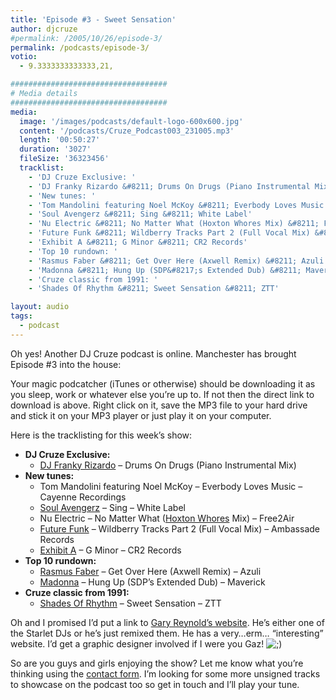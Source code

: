 ```yaml
---
title: 'Episode #3 - Sweet Sensation'
author: djcruze
#permalink: /2005/10/26/episode-3/
permalink: /podcasts/episode-3/
votio:
  - 9.3333333333333,21,

###################################
# Media details
###################################
media:
  image: '/images/podcasts/default-logo-600x600.jpg'
  content: '/podcasts/Cruze_Podcast003_231005.mp3'
  length: '00:50:27'
  duration: '3027'
  fileSize: '36323456'
  tracklist:
    - 'DJ Cruze Exclusive: '
    - 'DJ Franky Rizardo &#8211; Drums On Drugs (Piano Instrumental Mix)'
    - 'New tunes: '
    - 'Tom Mandolini featuring Noel McKoy &#8211; Everbody Loves Music &#8211; Cayenne Recordings'
    - 'Soul Avengerz &#8211; Sing &#8211; White Label'
    - 'Nu Electric &#8211; No Matter What (Hoxton Whores Mix) &#8211; Free2Air'
    - 'Future Funk &#8211; Wildberry Tracks Part 2 (Full Vocal Mix) &#8211; Ambassade Records'
    - 'Exhibit A &#8211; G Minor &#8211; CR2 Records'
    - 'Top 10 rundown: '
    - 'Rasmus Faber &#8211; Get Over Here (Axwell Remix) &#8211; Azuli'
    - 'Madonna &#8211; Hung Up (SDP&#8217;s Extended Dub) &#8211; Maverick'
    - 'Cruze classic from 1991: '
    - 'Shades Of Rhythm &#8211; Sweet Sensation &#8211; ZTT'

layout: audio
tags:
  - podcast
---
```


Oh yes! Another DJ Cruze podcast is online. Manchester has brought Episode #3 into the house:

Your magic podcatcher (iTunes or otherwise) should be downloading it as you sleep, work or whatever else you&#8217;re up to. If not then the direct link to download is above. Right click on it, save the MP3 file to your hard drive and stick it on your MP3 player or just play it on your computer.

Here is the tracklisting for this week&#8217;s show:

- **DJ Cruze Exclusive:**
  - [DJ Franky Rizardo][3] &#8211; Drums On Drugs (Piano Instrumental Mix)
- **New tunes:**
  - Tom Mandolini featuring Noel McKoy &#8211; Everbody Loves Music &#8211; Cayenne Recordings
  - [Soul Avengerz][4] &#8211; Sing &#8211; White Label
  - Nu Electric &#8211; No Matter What ([Hoxton Whores][5] Mix) &#8211; Free2Air
  - [Future Funk][6] &#8211; Wildberry Tracks Part 2 (Full Vocal Mix) &#8211; Ambassade Records
  - [Exhibit A][7] &#8211; G Minor &#8211; CR2 Records
- **Top 10 rundown:**
  - [Rasmus Faber][8] &#8211; Get Over Here (Axwell Remix) &#8211; Azuli
  - [Madonna][9] &#8211; Hung Up (SDP&#8217;s Extended Dub) &#8211; Maverick
- **Cruze classic from 1991:**
  - [Shades Of Rhythm][10] &#8211; Sweet Sensation &#8211; ZTT

Oh and I promised I&#8217;d put a link to [Gary Reynold&#8217;s website][11]. He&#8217;s either one of the Starlet DJs or he&#8217;s just remixed them. He has a very&#8230;erm&#8230; &#8220;interesting&#8221; website. I&#8217;d get a graphic designer involved if I were you Gaz! <img src="http://www.djcruze.co.uk/cms/wp-includes/images/smilies/icon_wink.gif" alt=";)" class="wp-smiley" />

So are you guys and girls enjoying the show? Let me know what you&#8217;re thinking using the [contact form][12]. I&#8217;m looking for some more unsigned tracks to showcase on the podcast too so get in touch and I&#8217;ll play your tune.

[1]: http://www.djcruzeaudio.co.uk/podcasts/Cruze_Podcast003_231005.mp3
[2]: http://www.djcruze.co.uk/cms/podcasts/feed/rss2
[3]: http://www.dj-franky.nl/
[4]: http://www.soulavengerz.com/
[5]: http://www.hoxtonwhores.com/
[6]: http://www.future-funk.com/
[7]: http://www.leecabrera.com/
[8]: http://www.farplane.com/
[9]: http://www.madonna.com/
[10]: http://www.shadesofrhythm.co.uk/
[11]: http://www.gazworld.com/
[12]: /contact
